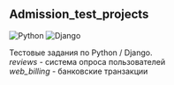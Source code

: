 ## Admission_test_projects

![Python](https://img.shields.io/badge/-Python-black?style=flat-square&logo=Python)
![Django](https://img.shields.io/badge/-Django-0aad48?style=flat-square&logo=Django)

Тестовые задания по Python / Django.    
_reviews_ - система опроса пользователей    
_web_billing_ - банковские транзакции        
